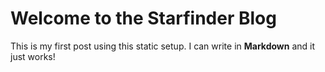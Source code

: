 # Welcome to the Starfinder Blog

This is my first post using this static setup. I can write in **Markdown** and it just works!
